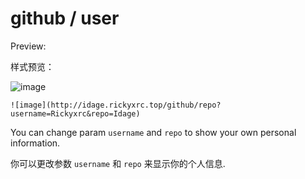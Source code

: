 # github / user

Preview:

样式预览：

![image](http://idage.rickyxrc.top/github/repo?username=Rickyxrc&repo=Idage)

`![image](http://idage.rickyxrc.top/github/repo?username=Rickyxrc&repo=Idage)`

You can change param `username` and `repo` to show your own personal information.

你可以更改参数 `username` 和 `repo` 来显示你的个人信息.